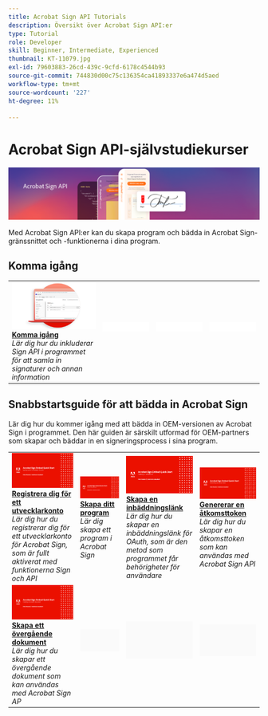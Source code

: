 ```yaml
---
title: Acrobat Sign API Tutorials
description: Översikt över Acrobat Sign API:er
type: Tutorial
role: Developer
skill: Beginner, Intermediate, Experienced
thumbnail: KT-11079.jpg
exl-id: 79603883-26cd-439c-9cfd-6178c4544b93
source-git-commit: 744830d00c75c136354ca41893337e6a474d5aed
workflow-type: tm+mt
source-wordcount: '227'
ht-degree: 11%

---
```


# Acrobat Sign API-självstudiekurser

![Acrobat Sign API-banderoll](../assets/acrobatsignhero.png)

Med Acrobat Sign API:er kan du skapa program och bädda in Acrobat Sign-gränssnittet och -funktionerna i dina program.

## Komma igång

<table style="table-layout:fixed">
<tr>
   <td>
    <a href="signapi.md">
      <img alt="Komma igång" src="assets/GSASAPI_thumb.png" />
    </a>
    <div>
    <a href="signapi.md"><strong>Komma igång</strong></a>
    </div>
    <em>Lär dig hur du inkluderar Sign API i programmet för att samla in signaturer och annan information</em>
    <br>
  </td>
  <td>
    <img alt="Mellanrum" src="../assets/WhiteBanner_Placeholder.png" />
    <div>
    <br>
  </td>
  <td>
    <img alt="Mellanrum" src="../assets/WhiteBanner_Placeholder.png" />
    <div>
    <br>
  </td>
  <td>
    <img alt="Mellanrum" src="../assets/WhiteBanner_Placeholder.png" />
    <div>
    <br>
  </td>
</tr>
</table>

## Snabbstartsguide för att bädda in Acrobat Sign

Lär dig hur du kommer igång med att bädda in OEM-versionen av Acrobat Sign i programmet. Den här guiden är särskilt utformad för OEM-partners som skapar och bäddar in en signeringsprocess i sina program.

<table style="table-layout:fixed">
<tr>
 <td>
   <a href="sign-up-developer-account.md">
      <img alt="Registrera dig för ett utvecklarkonto" src="assets/Signingup_1280.png" />
   </a>
    <div>
   <a href="sign-up-developer-account.md"><strong>Registrera dig för ett utvecklarkonto</strong></a>
    </div>
    <em>Lär dig hur du registrerar dig för ett utvecklarkonto för Acrobat Sign, som är fullt aktiverat med funktionerna Sign och API</em>
    <br>
  </td>
  <td>
   <a href="creating-your-application.md">
      <img alt="Skapa ditt program" src="assets/Creatingyourapplication_1280.png" />
   </a>
    <div>
   <a href="creating-your-application.md"><strong>Skapa ditt program</strong></a>
    </div>
    <em>Lär dig skapa ett program i Acrobat Sign</em>
    <br>
  </td>
   <td>
   <a href="creating-an-embed-link.md">
      <img alt="Skapa en inbäddningslänk" src="assets/Creatinganembedlink_1280.png" />
   </a>
    <div>
   <a href="creating-an-embed-link.md"><strong>Skapa en inbäddningslänk</strong></a>
    </div>
    <em>Lär dig hur du skapar en inbäddningslänk för OAuth, som är den metod som programmet får behörigheter för användare</em>
    <br>
  </td>
  <td>
   <a href="generating-an-access-token.md">
      <img alt="Genererar en åtkomsttoken" src="assets/Generatingyouraccesstoken_1280.png" />
   </a>
    <div>
   <a href="generating-an-access-token.md"><strong>Genererar en åtkomsttoken</strong></a>
    </div>
    <em>Lär dig hur du skapar en åtkomsttoken som kan användas med Acrobat Sign API</em>
    <br>
  </td>
</tr>
<tr>
  <td>
   <a href="creating-a-transient-document.md">
      <img alt="Skapa ett övergående dokument" src="assets/Creatingatransientdocument_1280.png" />
   </a>
    <div>
   <a href="creating-a-transient-document.md"><strong>Skapa ett övergående dokument</strong></a>
    </div>
    <em>Lär dig hur du skapar ett övergående dokument som kan användas med Acrobat Sign AP</em>
    <br>
  </td>
  <td>
    <img alt="Mellanrum" src="../assets/GrayBanner_Placeholder.png" />
    <div>
    <br>
  </td>
   <td>
    <img alt="Mellanrum" src="../assets/GrayBanner_Placeholder.png" />
    <div>
    <br>
  </td>
  <td>
    <img alt="Mellanrum" src="../assets/GrayBanner_Placeholder.png" />
    <div>
    <br>
  </td>
</tr>
</table>
